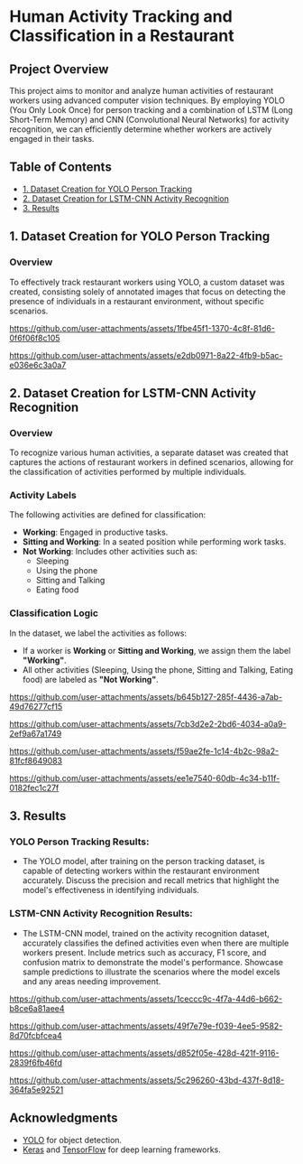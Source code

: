 # Human Activity Tracking and Classification in a Restaurant

## Project Overview
This project aims to monitor and analyze human activities of restaurant workers using advanced computer vision techniques. By employing YOLO (You Only Look Once) for person tracking and a combination of LSTM (Long Short-Term Memory) and CNN (Convolutional Neural Networks) for activity recognition, we can efficiently determine whether workers are actively engaged in their tasks.

## Table of Contents
- [1. Dataset Creation for YOLO Person Tracking](#1-dataset-creation-for-yolo-person-tracking)
- [2. Dataset Creation for LSTM-CNN Activity Recognition](#2-dataset-creation-for-lstm-cnn-activity-recognition)
- [3. Results](#3-results)

## 1. Dataset Creation for YOLO Person Tracking

### Overview
To effectively track restaurant workers using YOLO, a custom dataset was created, consisting solely of annotated images that focus on detecting the presence of individuals in a restaurant environment, without specific scenarios.

  
   

https://github.com/user-attachments/assets/1fbe45f1-1370-4c8f-81d6-0f6f06f8c105




https://github.com/user-attachments/assets/e2db0971-8a22-4fb9-b5ac-e036e6c3a0a7






## 2. Dataset Creation for LSTM-CNN Activity Recognition

### Overview
To recognize various human activities, a separate dataset was created that captures the actions of restaurant workers in defined scenarios, allowing for the classification of activities performed by multiple individuals.

### Activity Labels
The following activities are defined for classification:
- **Working**: Engaged in productive tasks.
- **Sitting and Working**: In a seated position while performing work tasks.
- **Not Working**: Includes other activities such as:
  - Sleeping
  - Using the phone
  - Sitting and Talking
  - Eating food

### Classification Logic
In the dataset, we label the activities as follows:
- If a worker is **Working** or **Sitting and Working**, we assign them the label **"Working"**.
- All other activities (Sleeping, Using the phone, Sitting and Talking, Eating food) are labeled as **"Not Working"**.



https://github.com/user-attachments/assets/b645b127-285f-4436-a7ab-49d76277cf15



https://github.com/user-attachments/assets/7cb3d2e2-2bd6-4034-a0a9-2ef9a67a1749

https://github.com/user-attachments/assets/f59ae2fe-1c14-4b2c-98a2-81fcf8649083



https://github.com/user-attachments/assets/ee1e7540-60db-4c34-b11f-0182fec1c27f





## 3. Results

### YOLO Person Tracking Results:
- The YOLO model, after training on the person tracking dataset, is capable of detecting workers within the restaurant environment accurately. Discuss the precision and recall metrics that highlight the model's effectiveness in identifying individuals.

### LSTM-CNN Activity Recognition Results:
- The LSTM-CNN model, trained on the activity recognition dataset, accurately classifies the defined activities even when there are multiple workers present. Include metrics such as accuracy, F1 score, and confusion matrix to demonstrate the model's performance. Showcase sample predictions to illustrate the scenarios where the model excels and any areas needing improvement.



https://github.com/user-attachments/assets/1ceccc9c-4f7a-44d6-b662-b8ce6a81aee4


https://github.com/user-attachments/assets/49f7e79e-f039-4ee5-9582-8d70fcbfcea4



https://github.com/user-attachments/assets/d852f05e-428d-421f-9116-2839f6fb46fd




https://github.com/user-attachments/assets/5c296260-43bd-437f-8d18-364fa5e92521






## Acknowledgments
- [YOLO](https://pjreddie.com/darknet/yolo/) for object detection.
- [Keras](https://keras.io/) and [TensorFlow](https://www.tensorflow.org/) for deep learning frameworks.

